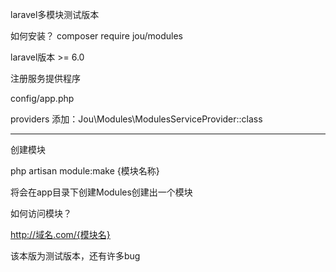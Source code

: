 laravel多模块测试版本

如何安装？
composer require jou/modules

laravel版本 >= 6.0

注册服务提供程序

config/app.php 

providers 添加：Jou\Modules\ModulesServiceProvider::class

---------------------------------------
创建模块

php artisan module:make {模块名称}

将会在app目录下创建Modules创建出一个模块

如何访问模块？

http://域名.com/{模块名}

该本版为测试版本，还有许多bug
